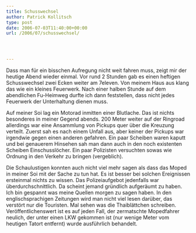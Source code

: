 ```yaml
---
title: Schusswechsel
author: Patrick Kollitsch
type: post
date: 2006-07-03T11:40:00+00:00
url: /2006/07/schusswechsel/




---
```

Dass man für ein bisschen Aufregung nicht weit fahren muss, zeigt mir der heutige Abend wieder einmal. Vor rund 2 Stunden gab es einen heftigen Schusswechsel zwei Ecken weiter am 7eleven. Von meinem Haus aus klang das wie ein kleines Feuerwerk. Nach einer halben Stunde auf dem abendlichen Fu-Heimweg durfte ich dann feststellen, dass nicht jedes Feuerwerk der Unterhaltung dienen muss. 

Auf meiner Soi lag ein Motorad inmitten einer Blutlache. Das ist nichts besonderes in meiner Gegend abends. 200 Meter weiter auf der Ringroad allerdings war eine Ansammlung von Pickups quer über die Kreuzung verteilt. Zuerst sah es nach einem Unfall aus, aber keiner der Pickups war irgendwie gegen einen anderen gefahren. Ein paar Scheiben waren kaputt und bei genauerem Hinsehen sah man dann auch in den noch existenten Scheiben Einschusslöcher. Ein paar Polizisten versuchten sowas wie Ordnung in den Verkehr zu bringen (vergeblich). 

Die Schaulustigen konnten auch nicht viel mehr sagen als dass das Moped in meiner Soi mit der Sache zu tun hat. Es ist besser bei solchen Ereignissen ersteinmal nichts zu wissen. Das Polizeiaufgebot jedenfalls war überdurchschnittlich. Da scheint jemand gründlich aufgeräumt zu haben. Ich bin gespannt was meine Quellen morgen zu sagen haben. In den englischsprachigen Zeitungen wird man nicht viel lesen darüber, das verstört nur die Touristen. Mal sehen was die Thaiblättchen schreiben. Veröffentlichenswert ist es auf jeden Fall, der zermatschte Mopedfahrer neulich, der unter einen <span class="caps">LKW</span> gekommen ist (nur wenige Meter vom heutigen Tatort entfernt) wurde ausführlich behandelt.
